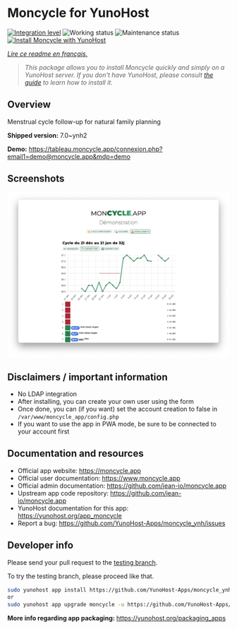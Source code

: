 <!--
N.B.: This README was automatically generated by https://github.com/YunoHost/apps/tree/master/tools/README-generator
It shall NOT be edited by hand.
-->

# Moncycle for YunoHost

[![Integration level](https://dash.yunohost.org/integration/moncycle.svg)](https://dash.yunohost.org/appci/app/moncycle) ![Working status](https://ci-apps.yunohost.org/ci/badges/moncycle.status.svg) ![Maintenance status](https://ci-apps.yunohost.org/ci/badges/moncycle.maintain.svg)
[![Install Moncycle with YunoHost](https://install-app.yunohost.org/install-with-yunohost.svg)](https://install-app.yunohost.org/?app=moncycle)

*[Lire ce readme en français.](./README_fr.md)*

> *This package allows you to install Moncycle quickly and simply on a YunoHost server.
If you don't have YunoHost, please consult [the guide](https://yunohost.org/#/install) to learn how to install it.*

## Overview

Menstrual cycle follow-up for natural family planning

**Shipped version:** 7.0~ynh2

**Demo:** https://tableau.moncycle.app/connexion.php?email1=demo@moncycle.app&mdp=demo

## Screenshots

![Screenshot of Moncycle](./doc/screenshots/moncycle_app.png)

## Disclaimers / important information

* No LDAP integration
* After installing, you can create your own user using the form
* Once done, you can (if you want) set the account creation to false in `/var/www/moncycle_app/config.php`
* If you want to use the app in PWA mode, be sure to be connected to your account first

## Documentation and resources

* Official app website: <https://moncycle.app>
* Official user documentation: <https://www.moncycle.app>
* Official admin documentation: <https://github.com/jean-io/moncycle.app>
* Upstream app code repository: <https://github.com/jean-io/moncycle.app>
* YunoHost documentation for this app: <https://yunohost.org/app_moncycle>
* Report a bug: <https://github.com/YunoHost-Apps/moncycle_ynh/issues>

## Developer info

Please send your pull request to the [testing branch](https://github.com/YunoHost-Apps/moncycle_ynh/tree/testing).

To try the testing branch, please proceed like that.

``` bash
sudo yunohost app install https://github.com/YunoHost-Apps/moncycle_ynh/tree/testing --debug
or
sudo yunohost app upgrade moncycle -u https://github.com/YunoHost-Apps/moncycle_ynh/tree/testing --debug
```

**More info regarding app packaging:** <https://yunohost.org/packaging_apps>
